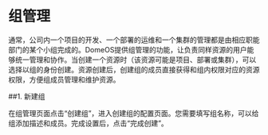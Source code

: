 # 组管理

通常，公司内一个项目的开发、一个部署的运维和一个集群的管理都是由相应职能部门的某个小组完成的。DomeOS提供组管理的功能，让负责同样资源的用户能够统一管理和协作。当创建一个资源时（该资源可能是项目、部署或集群），可以选择以组的身份创建。资源创建后，创建组的成员直接获得和组内权限对应的资源权限，方便组成员管理和维护资源。

##1. 新建组

在组管理页面点击“创建组”，进入创建组的配置页面。您需要填写组名称，可以给组添加描述和成员。完成设置后，点击“完成创建”。
